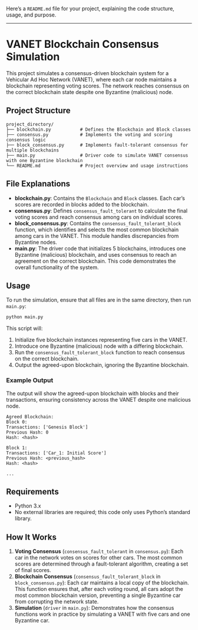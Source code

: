 Here’s a `README.md` file for your project, explaining the code structure, usage, and purpose.

---

# VANET Blockchain Consensus Simulation

This project simulates a consensus-driven blockchain system for a Vehicular Ad Hoc Network (VANET), where each car node maintains a blockchain representing voting scores. The network reaches consensus on the correct blockchain state despite one Byzantine (malicious) node.

## Project Structure

```
project_directory/
├── blockchain.py           # Defines the Blockchain and Block classes
├── consensus.py            # Implements the voting and scoring consensus logic
├── block_consensus.py      # Implements fault-tolerant consensus for multiple blockchains
├── main.py                 # Driver code to simulate VANET consensus with one Byzantine blockchain
└── README.md               # Project overview and usage instructions
```

## File Explanations

- **blockchain.py**: Contains the `Blockchain` and `Block` classes. Each car’s scores are recorded in blocks added to the blockchain.
- **consensus.py**: Defines `consensus_fault_tolerant` to calculate the final voting scores and reach consensus among cars on individual scores.
- **block_consensus.py**: Contains the `consensus_fault_tolerant_block` function, which identifies and selects the most common blockchain among cars in the VANET. This module handles discrepancies from Byzantine nodes.
- **main.py**: The driver code that initializes 5 blockchains, introduces one Byzantine (malicious) blockchain, and uses consensus to reach an agreement on the correct blockchain. This code demonstrates the overall functionality of the system.

## Usage

To run the simulation, ensure that all files are in the same directory, then run `main.py`:

```bash
python main.py
```

This script will:
1. Initialize five blockchain instances representing five cars in the VANET.
2. Introduce one Byzantine (malicious) node with a differing blockchain.
3. Run the `consensus_fault_tolerant_block` function to reach consensus on the correct blockchain.
4. Output the agreed-upon blockchain, ignoring the Byzantine blockchain.

### Example Output

The output will show the agreed-upon blockchain with blocks and their transactions, ensuring consistency across the VANET despite one malicious node.

```plaintext
Agreed Blockchain:
Block 0:
Transactions: ['Genesis Block']
Previous Hash: 0
Hash: <hash>

Block 1:
Transactions: ['Car_1: Initial Score']
Previous Hash: <previous_hash>
Hash: <hash>

...
```

## Requirements

- Python 3.x
- No external libraries are required; this code only uses Python’s standard library.

## How It Works

1. **Voting Consensus** (`consensus_fault_tolerant` in `consensus.py`): Each car in the network votes on scores for other cars. The most common scores are determined through a fault-tolerant algorithm, creating a set of final scores.
2. **Blockchain Consensus** (`consensus_fault_tolerant_block` in `block_consensus.py`): Each car maintains a local copy of the blockchain. This function ensures that, after each voting round, all cars adopt the most common blockchain version, preventing a single Byzantine car from corrupting the network state.
3. **Simulation** (`driver` in `main.py`): Demonstrates how the consensus functions work in practice by simulating a VANET with five cars and one Byzantine car.
